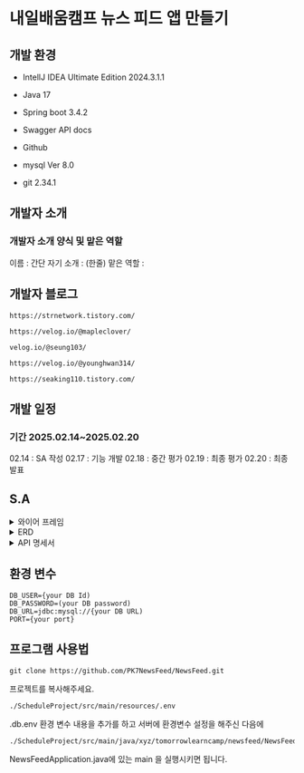 # 내일배움캠프 뉴스 피드 앱 만들기


## 개발 환경
- IntellJ IDEA Ultimate Edition 2024.3.1.1

- Java 17

- Spring boot 3.4.2
  
- Swagger API docs

- Github

- mysql  Ver 8.0

- git 2.34.1


## 개발자 소개


### 개발자 소개 양식 및 맡은 역할
이름 :
간단 자기 소개 : (한줄)
맡은 역할 :


## 개발자 블로그

    https://strnetwork.tistory.com/

    https://velog.io/@mapleclover/

    velog.io/@seung103/

    https://velog.io/@younghwan314/

    https://seaking110.tistory.com/

## 개발 일정

### 기간 2025.02.14~2025.02.20

02.14 : SA 작성
02.17 : 기능 개발
02.18 : 중간 평가
02.19 : 최종 평가
02.20 : 최종 발표

## S.A

<details>
    <summary>와이어 프레임</summary>
    https://docs.google.com/presentation/d/1PKA2l98Q4vxL55CSmklj0DIe_OZg3hQ5GkSz-7gYjbY/edit#slide=id.g334bd328e72_0_3

![와이어프레임](https://github.com/user-attachments/assets/7a8e2b08-c52d-41b0-b3c6-83bfe2fe013a)

![와이어프레임 (1)](https://github.com/user-attachments/assets/bb72f6b9-03c8-41aa-83d0-beb95526d9e0)

![와이어프레임 (2)](https://github.com/user-attachments/assets/4a6fc8fa-6055-45d7-8fed-f270608350e1)

![와이어프레임 (3)](https://github.com/user-attachments/assets/8486dbe5-f883-45b5-8cf5-0867886c221c)

![와이어프레임 (4)](https://github.com/user-attachments/assets/7e9e5973-c31f-4fef-9ec3-0397bf10fd03)

![와이어프레임 (5)](https://github.com/user-attachments/assets/e1e52296-7f6e-4d09-be4b-9a2dc176f7a5)

![와이어프레임 (6)](https://github.com/user-attachments/assets/07f40608-2fb0-425b-aa3d-6d830066b39b)

![와이어프레임 (7)](https://github.com/user-attachments/assets/f569e00f-be50-44d1-9d28-eeb816af8046)

</details>

<details>
    <summary>ERD</summary>

![image (2)](https://github.com/user-attachments/assets/b89fd291-4a38-4777-860e-0dda6ad410af)

![image (3)](https://github.com/user-attachments/assets/1b6ed701-409e-4485-a0f1-840711b24749)

</details>

<details>
    <summary>API 명세서</summary>


<details>
    <summary>Auth API</summary>
|기능|URL|request|response|COMMENT|정상응답|잘못된 응답|
|---|---|---|---|-------|------|-------|
</details>

</details>

## 환경 변수

    DB_USER={your DB Id)
    DB_PASSWORD=(your DB password)
    DB_URL=jdbc:mysql://{your DB URL)
    PORT={your port}


## 프로그램 사용법

    git clone https://github.com/PK7NewsFeed/NewsFeed.git

프로젝트를 복사해주세요.

    ./ScheduleProject/src/main/resources/.env
    
.db.env 환경 변수 내용을 추가를 하고 서버에 환경변수 설정을 해주신 다음에

    ./ScheduleProject/src/main/java/xyz/tomorrowlearncamp/newsfeed/NewsFeedApplication.java
    
NewsFeedApplication.java에 있는 main 을 실행시키면 됩니다.




